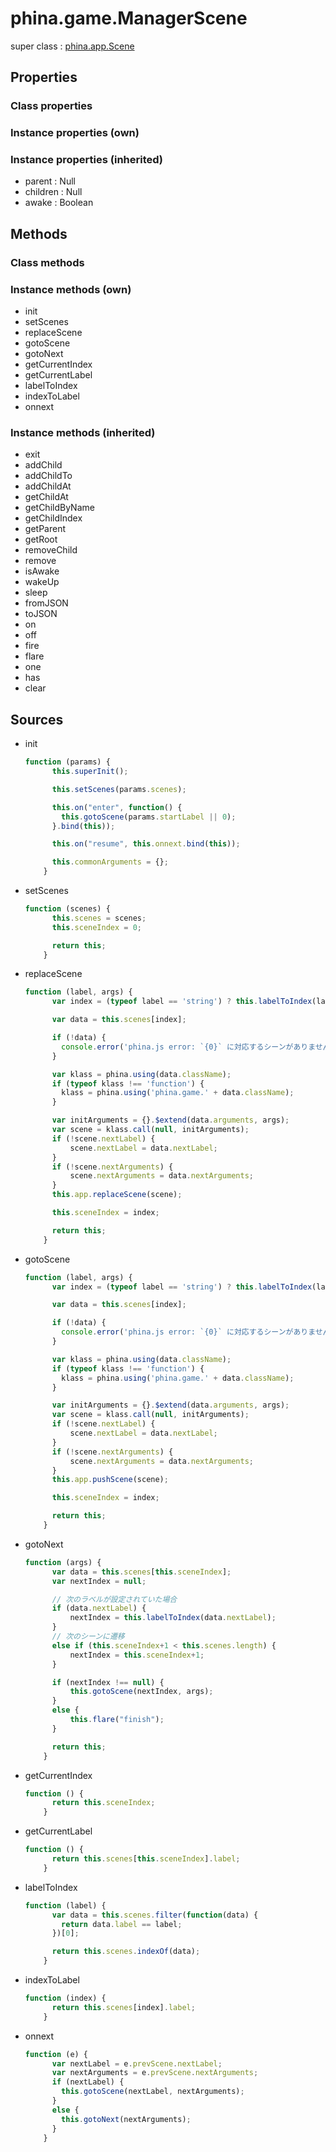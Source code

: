 # phina.game.ManagerScene

super class : [phina.app.Scene](phina.app.Scene.md)

## Properties

### Class properties


### Instance properties (own)


### Instance properties (inherited)

* parent : Null
* children : Null
* awake : Boolean

## Methods

### Class methods


### Instance methods (own)

* init
* setScenes
* replaceScene
* gotoScene
* gotoNext
* getCurrentIndex
* getCurrentLabel
* labelToIndex
* indexToLabel
* onnext

### Instance methods (inherited)

* exit
* addChild
* addChildTo
* addChildAt
* getChildAt
* getChildByName
* getChildIndex
* getParent
* getRoot
* removeChild
* remove
* isAwake
* wakeUp
* sleep
* fromJSON
* toJSON
* on
* off
* fire
* flare
* one
* has
* clear

## Sources

* init
  ```javascript
  function (params) {
        this.superInit();
  
        this.setScenes(params.scenes);
  
        this.on("enter", function() {
          this.gotoScene(params.startLabel || 0);
        }.bind(this));
  
        this.on("resume", this.onnext.bind(this));
  
        this.commonArguments = {};
      }
  ```
* setScenes
  ```javascript
  function (scenes) {
        this.scenes = scenes;
        this.sceneIndex = 0;
  
        return this;
      }
  ```
* replaceScene
  ```javascript
  function (label, args) {
        var index = (typeof label == 'string') ? this.labelToIndex(label) : label||0;
  
        var data = this.scenes[index];
  
        if (!data) {
          console.error('phina.js error: `{0}` に対応するシーンがありません.'.format(label));
        }
  
        var klass = phina.using(data.className);
        if (typeof klass !== 'function') {
          klass = phina.using('phina.game.' + data.className);
        }
  
        var initArguments = {}.$extend(data.arguments, args);
        var scene = klass.call(null, initArguments);
        if (!scene.nextLabel) {
            scene.nextLabel = data.nextLabel;
        }
        if (!scene.nextArguments) {
            scene.nextArguments = data.nextArguments;
        }
        this.app.replaceScene(scene);
  
        this.sceneIndex = index;
  
        return this;
      }
  ```
* gotoScene
  ```javascript
  function (label, args) {
        var index = (typeof label == 'string') ? this.labelToIndex(label) : label||0;
  
        var data = this.scenes[index];
  
        if (!data) {
          console.error('phina.js error: `{0}` に対応するシーンがありません.'.format(label));
        }
  
        var klass = phina.using(data.className);
        if (typeof klass !== 'function') {
          klass = phina.using('phina.game.' + data.className);
        }
  
        var initArguments = {}.$extend(data.arguments, args);
        var scene = klass.call(null, initArguments);
        if (!scene.nextLabel) {
            scene.nextLabel = data.nextLabel;
        }
        if (!scene.nextArguments) {
            scene.nextArguments = data.nextArguments;
        }
        this.app.pushScene(scene);
  
        this.sceneIndex = index;
  
        return this;
      }
  ```
* gotoNext
  ```javascript
  function (args) {
        var data = this.scenes[this.sceneIndex];
        var nextIndex = null;
  
        // 次のラベルが設定されていた場合
        if (data.nextLabel) {
            nextIndex = this.labelToIndex(data.nextLabel);
        }
        // 次のシーンに遷移
        else if (this.sceneIndex+1 < this.scenes.length) {
            nextIndex = this.sceneIndex+1;
        }
  
        if (nextIndex !== null) {
            this.gotoScene(nextIndex, args);
        }
        else {
            this.flare("finish");
        }
  
        return this;
      }
  ```
* getCurrentIndex
  ```javascript
  function () {
        return this.sceneIndex;
      }
  ```
* getCurrentLabel
  ```javascript
  function () {
        return this.scenes[this.sceneIndex].label;
      }
  ```
* labelToIndex
  ```javascript
  function (label) {
        var data = this.scenes.filter(function(data) {
          return data.label == label;
        })[0];
  
        return this.scenes.indexOf(data);
      }
  ```
* indexToLabel
  ```javascript
  function (index) {
        return this.scenes[index].label;
      }
  ```
* onnext
  ```javascript
  function (e) {
        var nextLabel = e.prevScene.nextLabel;
        var nextArguments = e.prevScene.nextArguments;
        if (nextLabel) {
          this.gotoScene(nextLabel, nextArguments);
        }
        else {
          this.gotoNext(nextArguments);
        }
      }
  ```

